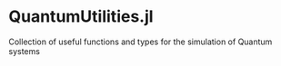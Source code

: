 # QuantumUtilities.jl
Collection of useful functions and types for the simulation of Quantum systems
